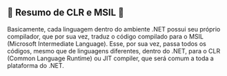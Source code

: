 ## :book: Resumo de CLR e MSIL :book:

Basicamente, cada linguagem dentro do ambiente .NET possui seu próprio compilador, que por sua vez, traduz o código compilado para o MSIL (Microsoft Intermediate Language). Esse, por sua vez, passa todos os códigos, mesmo que de linguagens diferentes, dentro do .NET, para o CLR (Common Language Runtime) ou JIT compiler, que será comum a toda a plataforma do .NET.